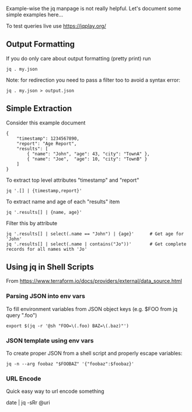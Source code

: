 Example-wise the jq manpage is not really helpful. Let's document some simple examples here...

To test queries live use https://jqplay.org/

## Output Formatting

If you do only care about output formatting (pretty print) run

    jq . my.json

Note: for redirection you need to pass a filter too to avoid a syntax error:

    jq . my.json > output.json

## Simple Extraction

Consider this example document

    {
        "timestamp": 1234567890,
        "report": "Age Report",
        "results": [
            { "name": "John", "age": 43, "city": "TownA" },
            { "name": "Joe",  "age": 10, "city": "TownB" }
        ]
    }

To extract top level attributes "timestamp" and "report"

    jq '.[] | {timestamp,report}'

To extract name and age of each "results" item

    jq '.results[] | {name, age}'

Filter this by attribute

    jq '.results[] | select(.name == "John") | {age}'      # Get age for 'John'
    jq '.results[] | select(.name | contains("Jo"))'       # Get complete records for all names with 'Jo'


## Using jq in Shell Scripts

From https://www.terraform.io/docs/providers/external/data_source.html

### Parsing JSON into env vars

To fill environment variables from JSON object keys (e.g. $FOO from jq query ".foo")

    export $(jq -r '@sh "FOO=\(.foo) BAZ=\(.baz)"')
    
### JSON template using env vars

To create proper JSON from a shell script and properly escape variables:

    jq -n --arg foobaz "$FOOBAZ" '{"foobaz":$foobaz}'


### URL Encode
Quick easy way to url encode something
 
   date | jq -sRr @uri
